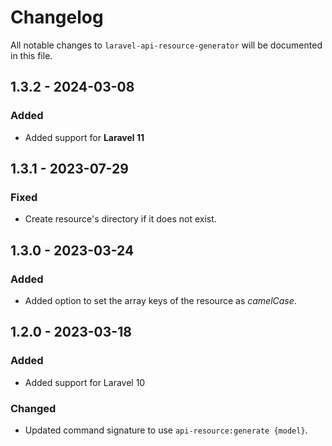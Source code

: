 # Changelog

All notable changes to `laravel-api-resource-generator` will be documented in this file.

## 1.3.2 - 2024-03-08

### Added

- Added support for **Laravel 11**

## 1.3.1 - 2023-07-29

### Fixed

- Create resource's directory if it does not exist.

## 1.3.0 - 2023-03-24

### Added

- Added option to set the array keys of the resource as *camelCase*.

## 1.2.0 - 2023-03-18

### Added

- Added support for Laravel 10

### Changed

- Updated command signature to use `api-resource:generate {model}`.

